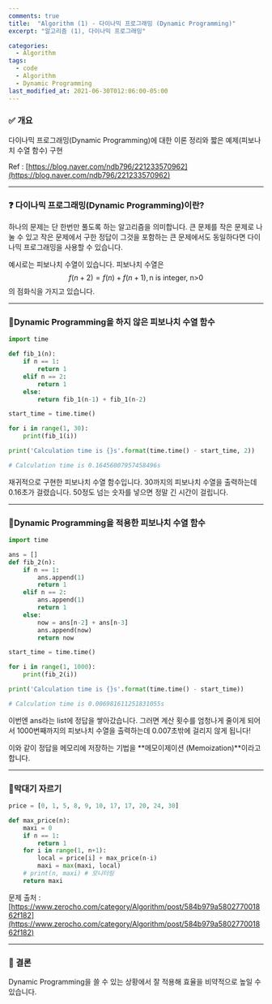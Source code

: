 ```yaml
---
comments: true
title:  "Algorithm (1) - 다이나믹 프로그래밍 (Dynamic Programming)"
excerpt: "알고리즘 (1), 다이나믹 프로그래밍"

categories:
  - Algorithm
tags:
  - code
  - Algorithm
  - Dynamic Programming
last_modified_at: 2021-06-30T012:06:00-05:00
---
```


### ✅ 개요

 다이나믹 프로그래밍(Dynamic Programming)에 대한 이론 정리와 짧은 예제(피보나치 수열 함수) 구현

Ref : [https://blog.naver.com/ndb796/221233570962](https://blog.naver.com/ndb796/221233570962)

---

### ❓ 다이나믹 프로그래밍(Dynamic Programming)이란?

  하나의 문제는 단 한번만 풀도록 하는 알고리즘을 의미합니다. 큰 문제를 작은 문제로 나눌 수 있고 작은 문제에서 구한 정답이 그것을 포함하는 큰 문제에서도 동일하다면 다이나믹 프로그래밍을 사용할 수 있습니다.

 예시로는 피보나치 수열이 있습니다. 피보나치 수열은
$$
f(n+2) = f(n) +f(n+1), \text{n is integer, n>0} 
$$
의 점화식을 가지고 있습니다.

---

### 🚩Dynamic Programming을 하지 않은 피보나치 수열 함수

```python
import time

def fib_1(n):
    if n == 1:
        return 1
    elif n == 2:
        return 1
    else:
        return fib_1(n-1) + fib_1(n-2)

start_time = time.time()

for i in range(1, 30):
    print(fib_1(i))

print('Calculation time is {}s'.format(time.time() - start_time, 2))

# Calculation time is 0.16456007957458496s


```

재귀적으로 구현한 피보나치 수열 함수입니다. 30까지의 피보나치 수열을 출력하는데 0.16초가 걸렸습니다. 50정도 넘는 숫자를 넣으면 정말 긴 시간이 걸립니다.

---

### 🚩Dynamic Programming을 적용한 피보나치 수열 함수

```python
import time

ans = []
def fib_2(n):
    if n == 1:
        ans.append(1)
        return 1
    elif n == 2:
        ans.append(1)
        return 1
    else:
        now = ans[n-2] + ans[n-3]
        ans.append(now)
        return now

start_time = time.time()

for i in range(1, 1000):
    print(fib_2(i))

print('Calculation time is {}s'.format(time.time() - start_time))

# Calculation time is 0.006981611251831055s
```

이번엔 ans라는 list에 정답을 쌓아갔습니다. 그러면 계산 횟수를 엄청나게 줄이게 되어서 1000번째까지의 피보나치 수열을 출력하는데 0.007초밖에 걸리지 않게 됩니다!

이와 같이 정답을 메모리에 저장하는 기법을 **메모이제이션 (Memoization)**이라고 합니다.

---

### 🚩막대기 자르기

```python
price = [0, 1, 5, 8, 9, 10, 17, 17, 20, 24, 30]

def max_price(n):
    maxi = 0
    if n == 1:
        return 1
    for i in range(1, n+1):
        local = price[i] + max_price(n-i)
        maxi = max(maxi, local)
    # print(n, maxi) # 모니터링
    return maxi
```

문제 출처 : [https://www.zerocho.com/category/Algorithm/post/584b979a580277001862f182](https://www.zerocho.com/category/Algorithm/post/584b979a580277001862f182)

---



### 🚩 결론

 Dynamic Programming을 쓸 수 있는 상황에서 잘 적용해 효율을 비약적으로 높일 수 있습니다.